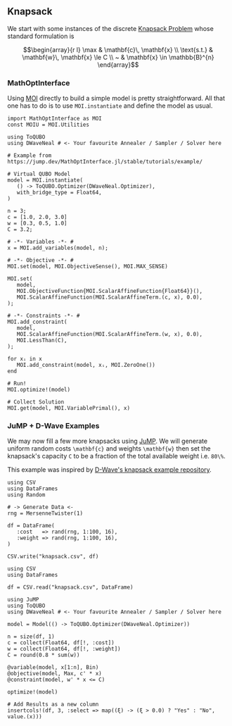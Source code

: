 ## Knapsack
We start with some instances of the discrete [Knapsack Problem](https://en.wikipedia.org/wiki/Knapsack_problem) whose standard formulation is
```math
\begin{array}{r l}
    \max        & \mathbf{c}\, \mathbf{x} \\
    \text{s.t.} & \mathbf{w}\, \mathbf{x} \le C \\
    ~           & \mathbf{x} \in \mathbb{B}^{n}
\end{array}
```

### MathOptInterface
Using [MOI](https://github.com/jump-dev/MathOptInterface.jl) directly to build a simple model is pretty straightforward. All that one has to do is to use `MOI.instantiate` and define the model as usual.

```@example moi-knapsack
import MathOptInterface as MOI
const MOIU = MOI.Utilities

using ToQUBO
using DWaveNeal # <- Your favourite Annealer / Sampler / Solver here

# Example from https://jump.dev/MathOptInterface.jl/stable/tutorials/example/

# Virtual QUBO Model
model = MOI.instantiate(
   () -> ToQUBO.Optimizer(DWaveNeal.Optimizer),
   with_bridge_type = Float64,
)

n = 3;
c = [1.0, 2.0, 3.0]
w = [0.3, 0.5, 1.0]
C = 3.2;

# -*- Variables -*- #
x = MOI.add_variables(model, n);

# -*- Objective -*- #
MOI.set(model, MOI.ObjectiveSense(), MOI.MAX_SENSE)

MOI.set(
   model,
   MOI.ObjectiveFunction{MOI.ScalarAffineFunction{Float64}}(),
   MOI.ScalarAffineFunction(MOI.ScalarAffineTerm.(c, x), 0.0),
);

# -*- Constraints -*- #
MOI.add_constraint(
   model,
   MOI.ScalarAffineFunction(MOI.ScalarAffineTerm.(w, x), 0.0),
   MOI.LessThan(C),
);

for xᵢ in x
   MOI.add_constraint(model, xᵢ, MOI.ZeroOne())
end

# Run!
MOI.optimize!(model)

# Collect Solution
MOI.get(model, MOI.VariablePrimal(), x)
```

### JuMP + D-Wave Examples
We may now fill a few more knapsacks using [JuMP](https://github.com/jump-dev/JuMP.jl). We will generate uniform random costs ``\mathbf{c}`` and weights ``\mathbf{w}`` then set the knapsack's capacity ``C`` to be a fraction of the total available weight i.e. ``80\%``.

This example was inspired by [D-Wave's knapsack example repository](https://github.com/dwave-examples/knapsack).

```@setup
using CSV
using DataFrames
using Random

# -> Generate Data <-
rng = MersenneTwister(1)

df = DataFrame(
   :cost   => rand(rng, 1:100, 16),
   :weight => rand(rng, 1:100, 16),
)

CSV.write("knapsack.csv", df)
```

```@example dwave-knapsack
using CSV
using DataFrames

df = CSV.read("knapsack.csv", DataFrame)
```

```@example dwave-knapsack
using JuMP
using ToQUBO
using DWaveNeal # <- Your favourite Annealer / Sampler / Solver here

model = Model(() -> ToQUBO.Optimizer(DWaveNeal.Optimizer))

n = size(df, 1)
c = collect(Float64, df[!, :cost])
w = collect(Float64, df[!, :weight])
C = round(0.8 * sum(w))

@variable(model, x[1:n], Bin)
@objective(model, Max, c' * x)
@constraint(model, w' * x <= C)

optimize!(model)

# Add Results as a new column
insertcols!(df, 3, :select => map((ξ) -> (ξ > 0.0) ? "Yes" : "No", value.(x)))
```